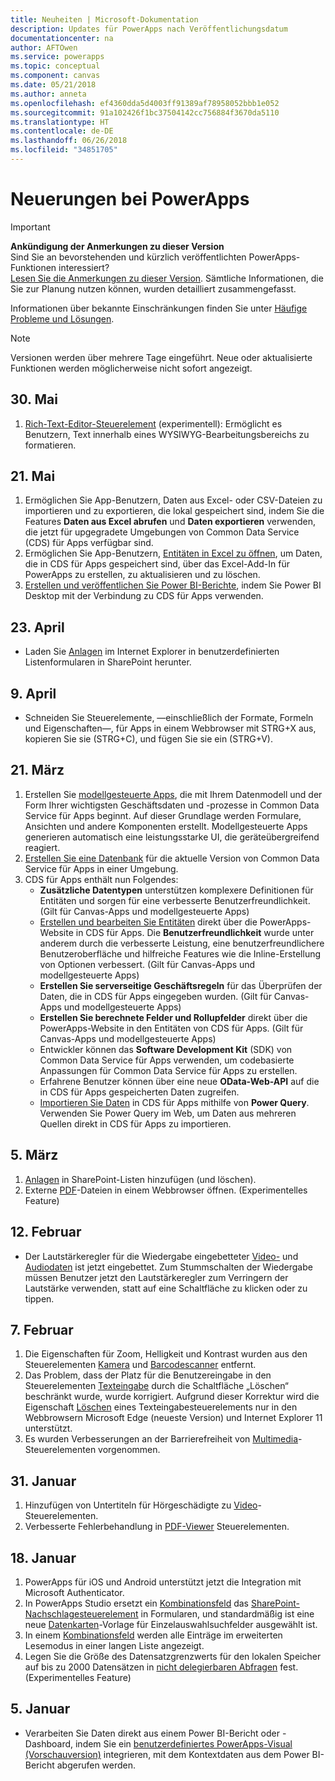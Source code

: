 ```yaml
---
title: Neuheiten | Microsoft-Dokumentation
description: Updates für PowerApps nach Veröffentlichungsdatum
documentationcenter: na
author: AFTOwen
ms.service: powerapps
ms.topic: conceptual
ms.component: canvas
ms.date: 05/21/2018
ms.author: anneta
ms.openlocfilehash: ef4360dda5d4003ff91389af78958052bbb1e052
ms.sourcegitcommit: 91a102426f1bc37504142cc756884f3670da5110
ms.translationtype: HT
ms.contentlocale: de-DE
ms.lasthandoff: 06/26/2018
ms.locfileid: "34851705"
---
```

# <a name="whats-new-in-powerapps"></a>Neuerungen bei PowerApps
> [!IMPORTANT]
> **Ankündigung der Anmerkungen zu dieser Version**<br>
> Sind Sie an bevorstehenden und kürzlich veröffentlichten PowerApps-Funktionen interessiert?<br>
[Lesen Sie die Anmerkungen zu dieser Version](https://docs.microsoft.com/en-us/business-applications-release-notes/april18/powerapps/overview). Sämtliche Informationen, die Sie zur Planung nutzen können, wurden detailliert zusammengefasst.

Informationen über bekannte Einschränkungen finden Sie unter [Häufige Probleme und Lösungen](common-issues-and-resolutions.md).

> [!NOTE]
> Versionen werden über mehrere Tage eingeführt. Neue oder aktualisierte Funktionen werden möglicherweise nicht sofort angezeigt.

## <a name="may-30"></a>30. Mai
1. [Rich-Text-Editor-Steuerelement](controls/control-richtexteditor.md) (experimentell): Ermöglicht es Benutzern, Text innerhalb eines WYSIWYG-Bearbeitungsbereichs zu formatieren. 

## <a name="may-21"></a>21. Mai
1. Ermöglichen Sie App-Benutzern, Daten aus Excel- oder CSV-Dateien zu importieren und zu exportieren, die lokal gespeichert sind, indem Sie die Features **Daten aus Excel abrufen** und **Daten exportieren** verwenden, die jetzt für upgegradete Umgebungen von Common Data Service (CDS) für Apps verfügbar sind. 
1. Ermöglichen Sie App-Benutzern, [Entitäten in Excel zu öffnen](../common-data-service/data-platform-excel-addin.md), um Daten, die in CDS für Apps gespeichert sind, über das Excel-Add-In für PowerApps zu erstellen, zu aktualisieren und zu löschen. 
1. [Erstellen und veröffentlichen Sie Power BI-Berichte](../common-data-service/data-platform-powerbi-connector.md), indem Sie Power BI Desktop mit der Verbindung zu CDS für Apps verwenden. 

## <a name="april-23"></a>23. April
* Laden Sie [Anlagen](controls/control-attachments.md) im Internet Explorer in benutzerdefinierten Listenformularen in SharePoint herunter.

## <a name="april-9"></a>9. April
* Schneiden Sie Steuerelemente, &mdash;einschließlich der Formate, Formeln und Eigenschaften&mdash;, für Apps in einem Webbrowser mit STRG+X aus, kopieren Sie sie (STRG+C), und fügen Sie sie ein (STRG+V).

## <a name="march-21"></a>21. März
1. Erstellen Sie [modellgesteuerte Apps](../model-driven-apps/model-driven-app-overview.md), die mit Ihrem Datenmodell und der Form Ihrer wichtigsten Geschäftsdaten und -prozesse in Common Data Service für Apps beginnt. Auf dieser Grundlage werden Formulare, Ansichten und andere Komponenten erstellt. Modellgesteuerte Apps generieren automatisch eine leistungsstarke UI, die geräteübergreifend reagiert.
2. [Erstellen Sie eine Datenbank](../../administrator/create-database.md) für die aktuelle Version von Common Data Service für Apps in einer Umgebung.
3. CDS für Apps enthält nun Folgendes:
    - **Zusätzliche Datentypen** unterstützen komplexere Definitionen für Entitäten und sorgen für eine verbesserte Benutzerfreundlichkeit. (Gilt für Canvas-Apps und modellgesteuerte Apps)
    - [Erstellen und bearbeiten Sie Entitäten](../common-data-service/data-platform-create-entity.md) direkt über die PowerApps-Website in CDS für Apps. Die **Benutzerfreundlichkeit** wurde unter anderem durch die verbesserte Leistung, eine benutzerfreundlichere Benutzeroberfläche und hilfreiche Features wie die Inline-Erstellung von Optionen verbessert. (Gilt für Canvas-Apps und modellgesteuerte Apps)
    - **Erstellen Sie serverseitige Geschäftsregeln** für das Überprüfen der Daten, die in CDS für Apps eingegeben wurden. (Gilt für Canvas-Apps und modellgesteuerte Apps)
    - **Erstellen Sie berechnete Felder und Rollupfelder** direkt über die PowerApps-Website in den Entitäten von CDS für Apps. (Gilt für Canvas-Apps und modellgesteuerte Apps)  
    - Entwickler können das **Software Development Kit** (SDK) von Common Data Service für Apps verwenden, um codebasierte Anpassungen für Common Data Service für Apps zu erstellen.
    - Erfahrene Benutzer können über eine neue **OData-Web-API** auf die in CDS für Apps gespeicherten Daten zugreifen.
    - [Importieren Sie Daten](../common-data-service/data-platform-cds-newentity-pq.md) in CDS für Apps mithilfe von **Power Query**. Verwenden Sie Power Query im Web, um Daten aus mehreren Quellen direkt in CDS für Apps zu importieren.

## <a name="march-5"></a>5. März
1. [Anlagen](controls/control-attachments.md) in SharePoint-Listen hinzufügen (und löschen).
2. Externe [PDF](controls/control-pdf-viewer.md)-Dateien in einem Webbrowser öffnen. (Experimentelles Feature)

## <a name="feb-12"></a>12. Februar
* Der Lautstärkeregler für die Wiedergabe eingebetteter [Video-](controls/control-audio-video.md) und [Audiodaten](controls/control-audio-video.md) ist jetzt eingebettet. Zum Stummschalten der Wiedergabe müssen Benutzer jetzt den Lautstärkeregler zum Verringern der Lautstärke verwenden, statt auf eine Schaltfläche zu klicken oder zu tippen.

## <a name="feb-7"></a>7. Februar
1. Die Eigenschaften für Zoom, Helligkeit und Kontrast wurden aus den Steuerelementen [Kamera](controls/control-camera.md) und [Barcodescanner](controls/control-barcodescanner.md) entfernt.
2. Das Problem, dass der Platz für die Benutzereingabe in den Steuerelementen [Texteingabe](controls/control-text-input.md) durch die Schaltfläche „Löschen“ beschränkt wurde, wurde korrigiert. Aufgrund dieser Korrektur wird die Eigenschaft [Löschen](controls/control-text-input.md#additional-properties) eines Texteingabesteuerelements nur in den Webbrowsern Microsoft Edge (neueste Version) und Internet Explorer 11 unterstützt.
3. Es wurden Verbesserungen an der Barrierefreiheit von [Multimedia](add-images-pictures-audio-video.md)-Steuerelementen vorgenommen.

## <a name="jan-31"></a>31. Januar
1. Hinzufügen von Untertiteln für Hörgeschädigte zu [Video](controls/control-audio-video.md)-Steuerelementen.
2. Verbesserte Fehlerbehandlung in [PDF-Viewer](controls/control-pdf-viewer.md) Steuerelementen.

## <a name="jan-18"></a>18. Januar
1. PowerApps für iOS und Android unterstützt jetzt die Integration mit Microsoft Authenticator.
2. In PowerApps Studio ersetzt ein [Kombinationsfeld](controls/control-combo-box.md) das [SharePoint-Nachschlagesteuerelement](sharepoint-lookup-fields.md) in Formularen, und standardmäßig ist eine neue [Datenkarten](working-with-cards.md)-Vorlage für Einzelauswahlsuchfelder ausgewählt ist.
3. In einem [Kombinationsfeld](controls/control-combo-box.md) werden alle Einträge im erweiterten Lesemodus in einer langen Liste angezeigt.
4. Legen Sie die Größe des Datensatzgrenzwerts für den lokalen Speicher auf bis zu 2000 Datensätzen in [nicht delegierbaren Abfragen](delegation-overview.md#non-delegable-limits) fest. (Experimentelles Feature)

## <a name="jan-5"></a>5. Januar
* Verarbeiten Sie Daten direkt aus einem Power BI-Bericht oder -Dashboard, indem Sie ein [benutzerdefiniertes PowerApps-Visual (Vorschauversion)](https://powerapps.microsoft.com/blog/powerbi-powerapps-visual/) integrieren, mit dem Kontextdaten aus dem Power BI-Bericht abgerufen werden.
